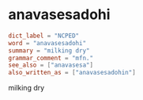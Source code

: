 # anavasesadohi

``` toml
dict_label = "NCPED"
word = "anavasesadohi"
summary = "milking dry"
grammar_comment = "mfn."
see_also = ["anavasesa"]
also_written_as = ["anavasesadohin"]
```

milking dry

